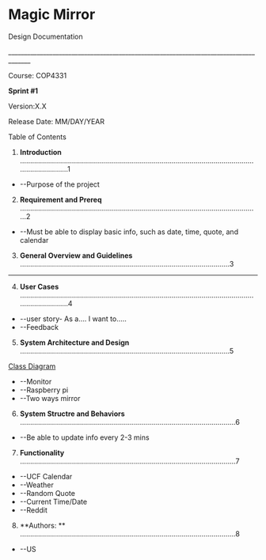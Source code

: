 

# Magic Mirror

Design Documentation

\_\_\_\_\_\_\_\_\_\_\_\_\_\_\_\_\_\_\_\_\_\_\_\_\_\_\_\_\_\_\_\_\_\_\_\_\_\_\_\_\_\_\_\_\_\_\_\_\_\_\_\_\_\_\_\_\_\_\_\_\_\_\_\_\_\_\_\_\_\_\_\_\_\_\_\_\_\_\_\_\_\_\_\_\_

Course: COP4331

**Sprint #1**

Version:X.X

Release Date: MM/DAY/YEAR



Table of Contents

1. **Introduction** ……………………………………………………………………………………………………………………………1

- --Purpose of the project

2. **Requirement and Prereq** …………………………………………………………………………………………………………2

- --Must be able to display basic info, such as date, time, quote, and calendar

3. **General Overview and Guidelines** ……………………………………………………………………………………………3

- --

4. **User Cases** ……………………………………………………………………………………………………………………………4

- --user story- As a…. I want to…..
- --Feedback

5. **System Architecture and Design** ……………………………………………………………………………………………5


[Class Diagram](https://imgur.com/gallery/zzL6bjC)


- --Monitor
- --Raspberry pi
- --Two ways mirror

6. **System Structre and Behaviors** ………………………………………………………………………………………………6

- --Be able to update info every 2-3 mins

7. **Functionality** ………………………………………………………………………………………………7

- --UCF Calendar
- --Weather
- --Random Quote
- --Current Time/Date
- --Reddit

8. **Authors:  ** ………………………………………………………………………………………………8

- --US

